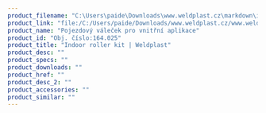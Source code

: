 ```yaml
---
product_filename: "C:\Users\paide\Downloads\www.weldplast.cz\markdown\indoor-roller-kit.md"
product_link: "file:/C:/Users/paide/Downloads/www.weldplast.cz/www.weldplast.cz/indoor-roller-kit"
product_name: "Pojezdový váleček pro vnitřní aplikace"
product_id: "Obj. číslo:164.025"
product_title: "Indoor roller kit | Weldplast"
product_desc: ""
product_specs: ""
product_downloads: ""
product_href: ""
product_desc_2: ""
product_accessories: ""
product_similar: ""
---
```

